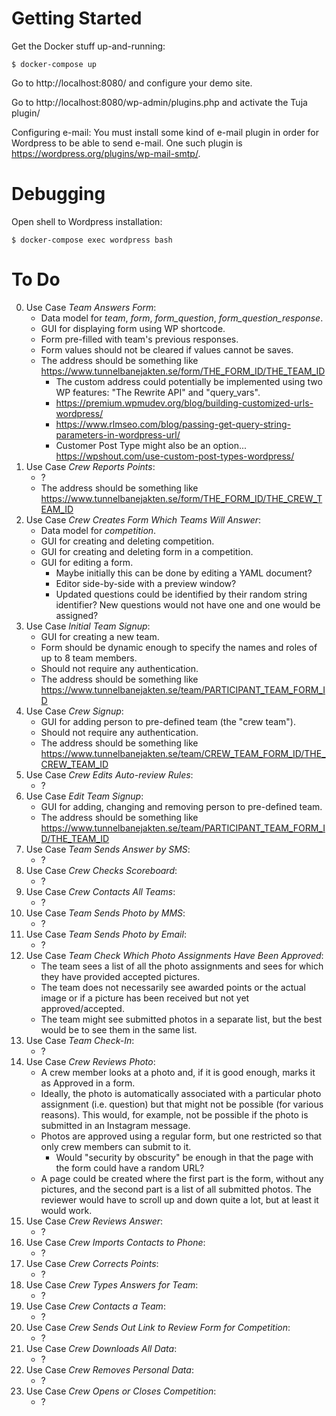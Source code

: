# Getting Started

Get the Docker stuff up-and-running:

    $ docker-compose up

Go to http://localhost:8080/ and configure your demo site.

Go to http://localhost:8080/wp-admin/plugins.php and activate the Tuja plugin/

Configuring e-mail: You must install some kind of e-mail plugin in order for Wordpress 
to be able to send e-mail. One such plugin is https://wordpress.org/plugins/wp-mail-smtp/.

# Debugging

Open shell to Wordpress installation:

    $ docker-compose exec wordpress bash
    
# To Do

0. Use Case _Team Answers Form_:
    * Data model for _team_, _form_, _form_question_, _form_question_response_.
    * GUI for displaying form using WP shortcode.
    * Form pre-filled with team's previous responses.
    * Form values should not be cleared if values cannot be saves. 
    * The address should be something like https://www.tunnelbanejakten.se/form/THE_FORM_ID/THE_TEAM_ID
        * The custom address could potentially be implemented using two WP features: "The Rewrite API" and "query_vars". 
        * https://premium.wpmudev.org/blog/building-customized-urls-wordpress/
        * https://www.rlmseo.com/blog/passing-get-query-string-parameters-in-wordpress-url/
        * Customer Post Type might also be an option... https://wpshout.com/use-custom-post-types-wordpress/
0. Use Case _Crew Reports Points_:
    * ?
    * The address should be something like https://www.tunnelbanejakten.se/form/THE_FORM_ID/THE_CREW_TEAM_ID
0. Use Case _Crew Creates Form Which Teams Will Answer_:
    * Data model for _competition_.
    * GUI for creating and deleting competition.
    * GUI for creating and deleting form in a competition.
    * GUI for editing a form.
        * Maybe initially this can be done by editing a YAML document?
        * Editor side-by-side with a preview window?
        * Updated questions could be identified by their random string identifier? New questions would not have one and one would be assigned?
0. Use Case _Initial Team Signup_:
    * GUI for creating a new team.
    * Form should be dynamic enough to specify the names and roles of up to 8 team members.
    * Should not require any authentication. 
    * The address should be something like https://www.tunnelbanejakten.se/team/PARTICIPANT_TEAM_FORM_ID
0. Use Case _Crew Signup_:
    * GUI for adding person to pre-defined team (the "crew team").
    * Should not require any authentication.
    * The address should be something like https://www.tunnelbanejakten.se/team/CREW_TEAM_FORM_ID/THE_CREW_TEAM_ID
0. Use Case _Crew Edits Auto-review Rules_:
    * ?
0. Use Case _Edit Team Signup_:
    * GUI for adding, changing and removing person to pre-defined team.
    * The address should be something like https://www.tunnelbanejakten.se/team/PARTICIPANT_TEAM_FORM_ID/THE_TEAM_ID
0. Use Case _Team Sends Answer by SMS_:
    * ?
0. Use Case _Crew Checks Scoreboard_:
    * ?
0. Use Case _Crew Contacts All Teams_:
    * ?
0. Use Case _Team Sends Photo by MMS_:
    * ?
0. Use Case _Team Sends Photo by Email_:
    * ?
0. Use Case _Team Check Which Photo Assignments Have Been Approved_:
    * The team sees a list of all the photo assignments and sees for which they have provided accepted pictures.
    * The team does not necessarily see awarded points or the actual image or if a picture has been received but not yet approved/accepted.
    * The team might see submitted photos in a separate list, but the best would be to see them in the same list.
0. Use Case _Team Check-In_:
    * ?
0. Use Case _Crew Reviews Photo_:
    * A crew member looks at a photo and, if it is good enough, marks it as Approved in a form.
    * Ideally, the photo is automatically associated with a particular photo assignment (i.e. question) but that might
      not be possible (for various reasons). This would, for example, not be possible if the photo is submitted in
      an Instagram message.
    * Photos are approved using a regular form, but one restricted so that only crew members can submit to it.
      * Would "security by obscurity" be enough in that the page with the form could have a random URL?
    * A page could be created where the first part is the form, without any pictures, and the second part is a list of
      all submitted photos. The reviewer would have to scroll up and down quite a lot, but at least it would work.
0. Use Case _Crew Reviews Answer_:
    * ?
0. Use Case _Crew Imports Contacts to Phone_:
    * ?
0. Use Case _Crew Corrects Points_:
    * ?
0. Use Case _Crew Types Answers for Team_:
    * ?
0. Use Case _Crew Contacts a Team_:
    * ?
0. Use Case _Crew Sends Out Link to Review Form for Competition_:
    * ?
0. Use Case _Crew Downloads All Data_:
    * ?
0. Use Case _Crew Removes Personal Data_:
    * ?
0. Use Case _Crew Opens or Closes Competition_:
    * ?
